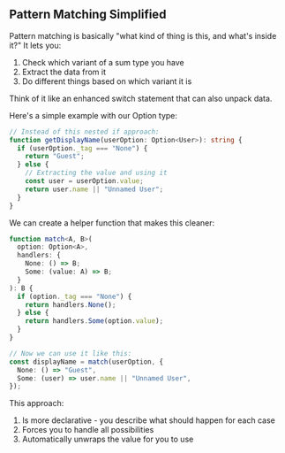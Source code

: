 ## Pattern Matching Simplified

Pattern matching is basically "what kind of thing is this, and what's inside it?" It lets you:

1. Check which variant of a sum type you have
2. Extract the data from it
3. Do different things based on which variant it is

Think of it like an enhanced switch statement that can also unpack data.

Here's a simple example with our Option type:

```typescript
// Instead of this nested if approach:
function getDisplayName(userOption: Option<User>): string {
  if (userOption._tag === "None") {
    return "Guest";
  } else {
    // Extracting the value and using it
    const user = userOption.value;
    return user.name || "Unnamed User";
  }
}
```

We can create a helper function that makes this cleaner:

```typescript
function match<A, B>(
  option: Option<A>,
  handlers: {
    None: () => B;
    Some: (value: A) => B;
  }
): B {
  if (option._tag === "None") {
    return handlers.None();
  } else {
    return handlers.Some(option.value);
  }
}

// Now we can use it like this:
const displayName = match(userOption, {
  None: () => "Guest",
  Some: (user) => user.name || "Unnamed User",
});
```

This approach:

1. Is more declarative - you describe what should happen for each case
2. Forces you to handle all possibilities
3. Automatically unwraps the value for you to use
